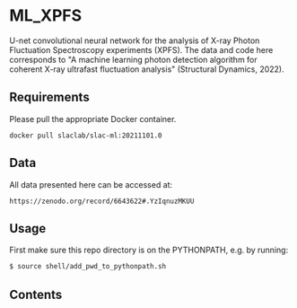 # ML_XPFS
U-net convolutional neural network for the analysis of X-ray Photon Fluctuation Spectroscopy experiments (XPFS). The data and code here corresponds to "A machine learning photon detection algorithm for coherent X-ray ultrafast fluctuation analysis" (Structural Dynamics, 2022). 

## Requirements

Please pull the appropriate Docker container.

```
docker pull slaclab/slac-ml:20211101.0
```

## Data

All data presented here can be accessed at: 

```
https://zenodo.org/record/6643622#.YzIqnuzMKUU
```

## Usage

First make sure this repo directory is on the PYTHONPATH, e.g. by running:
```bash
$ source shell/add_pwd_to_pythonpath.sh
```

## Contents

